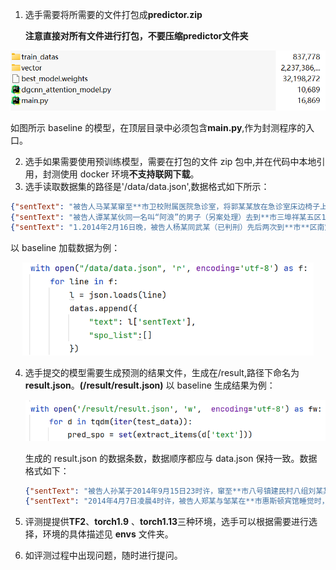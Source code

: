 1. 选手需要将所需要的文件打包成**predictor.zip** 

   **注意直接对所有文件进行打包，不要压缩predictor文件夹**

<img src="./231145.png" alt="image-20221128144627096" style="zoom:67%;" />

如图所示 baseline 的模型，在顶层目录中必须包含**main.py**,作为封测程序的入口。

2. 选手如果需要使用预训练模型，需要在打包的文件 zip 包中,并在代码中本地引用，封测使用 docker 环境**不支持联网下载**。
3. 选手读取数据集的路径是'/data/data.json',数据格式如下所示：

```json
{"sentText": "被告人马某某窜至**市卫校附属医院急诊室，将郭某某放在急诊室床边椅子上的手提包盗走，包内有现金1700余元及身份证、户口本等物"}
{"sentText": "被告人谭某某伙同一名叫“阿浪”的男子（另案处理）去到**市三埠祥某五区102号812房，利用技术开锁的手段进入屋内，盗走现金18700元、金项链4条、金戒指7枚、金手链3条、金耳环1对"}
{"sentText": "1.2014年2月16日晚，被告人杨某同武某（已判刑）先后两次到**市**区南定镇山铝体育馆东面的花园路小区楼下储藏室，盗窃李某乙一辆电动自行车，王某甲一条宠物狗，刘某一辆电动自行车及一桶花生油"}
```

以 baseline 加载数据为例：

<center><img src="./232113.png" alt="image-20221128144627096" style="zoom: 65%;" /></center>

4. 选手提交的模型需要生成预测的结果文件，生成在/result,路径下命名为 **result.json**。**(/result/result.json)** 以 baseline 生成结果为例：

    <center><img src="./232532.png" style="zoom: 65%;"></center>

    生成的 result.json 的数据条数，数据顺序都应与 data.json 保持一致。数据格式如下：

    ```json
    {"sentText": "被告人孙某于2014年9月15日23时许，窜至**市八号镇建民村八组刘某某家，采取在牛圈后墙挖窟窿的方式，将被害人刘某某家的两头耕牛牵出院子盗走，后被刘某某发现将牛追回", "relationMentions": [{"em1Text": "刘某某", "label": "posses", "em2Text": "两头耕牛"}, {"em1Text": "孙某", "label": "theft", "em2Text": "两头耕牛"}]}
    {"sentText": "2014年4月7日凌晨4时许，被告人郑某与邹某在**市惠斯顿宾馆睡觉时，盗走邹某人民币10000元", "relationMentions": [{"em1Text": "郑某", "label": "accomplice", "em2Text": "邹某"}]}
    ```

5. 评测提提供**TF2**、**torch1.9** 、**torch1.13**三种环境，选手可以根据需要进行选择，环境的具体描述见 **envs** 文件夹。

6. 如评测过程中出现问题，随时进行提问。
